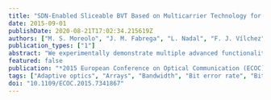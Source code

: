 ```yaml
---
title: "SDN-Enabled Sliceable BVT Based on Multicarrier Technology for Multi-Flow Rate/Distance and Grid Adaptation"
date: 2015-09-01
publishDate: 2020-08-21T17:02:34.215619Z
authors: ["M. S. Moreolo", "J. M. Fabrega", "L. Nadal", "F. J. Vílchez", "A. Mayoral", "R. Vilalta", "R. Muñoz", "R. Casellas", "R. Martínez", "M. Nishihara", "T. Tanaka", "T. Takahara", "J. C. Rasmussen", "C. Kottke", "M. Schlosser", "R. Freund", "F. Meng", "S. Yan", "G. Zervas", "D. Simeonidou", "Y. Yoshida", "K. Kitayama"]
publication_types: ["1"]
abstract: "We experimentally demonstrate multiple advanced functionalities of a cost-effective high-capacity sliceable-BVT using multicarrier technology. It is programmable, adaptive and reconfigurable by an SDN controller for efficient resource usage, enabling unique granularity, flexibility and grid adaptation, even in conventional fixed-grid networks."
featured: false
publication: "*2015 European Conference on Optical Communication (ECOC)*"
tags: ["Adaptive optics", "Arrays", "Bandwidth", "Bit error rate", "Bit rate", "fixed-grid networks", "multicarrier technology", "multiflow distance", "multiflow rate", "Optical filters", "Optical receivers", "optical transceivers", "SDN controller", "SDN-enabled sliceable BVT", "software defined networking"]
doi: "10.1109/ECOC.2015.7341867"
---
```


